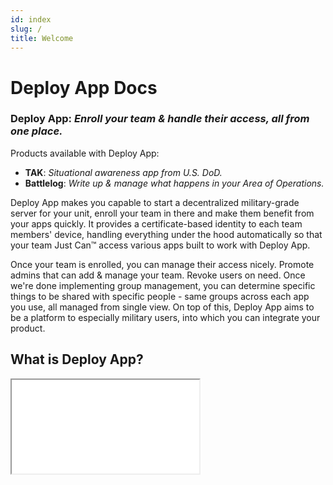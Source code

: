 ```yaml
---
id: index        
slug: /         
title: Welcome
---
```

# Deploy App Docs

### **Deploy App:** *Enroll your team & handle their access, all from one place.*
  
Products available with Deploy App:
- **TAK**: *Situational awareness app from U.S. DoD.*
- **Battlelog**: *Write up & manage what happens in your Area of Operations.* 

Deploy App makes you capable to start a decentralized military-grade server for your unit, enroll your team in there and make them benefit from your apps quickly. It provides a certificate-based identity to each team members' device, handling everything under the hood automatically so that your team Just Can:tm: access various apps built to work with Deploy App.

Once your team is enrolled, you can manage their access nicely. Promote admins that can add & manage your team. Revoke users on need. Once we're done implementing group management, you can determine specific things to be shared with specific people - same groups across each app you use, all managed from single view. On top of this, Deploy App aims to be a platform to especially military users, into which you can integrate your product.


## What is Deploy App?
<div className="slidev-wrapper">
  <iframe 
    src="/slides/index.html" 
    title="Deploy App Slides" 
    allow="fullscreen; autoplay; clipboard-write"
    allowFullScreen
  />
</div>

## Why Deploy App?
(Insert image here)




## How? In these docs...
From Deploy App to all apps presently integrated to Deploy App, we're covering everything you need here. Navigate to app-specific docs from below:
- [Deploy App: How to enroll & manage users](../deployapp/home)
- [TAK: How to use the US DoD TAK app with Deploy App](../tak/home)
- [Battlelog: Build a picture on what's happening](../bl/home)

If you happen to be a developer, you'll enjoy [the developer documentation.](../dev/home)